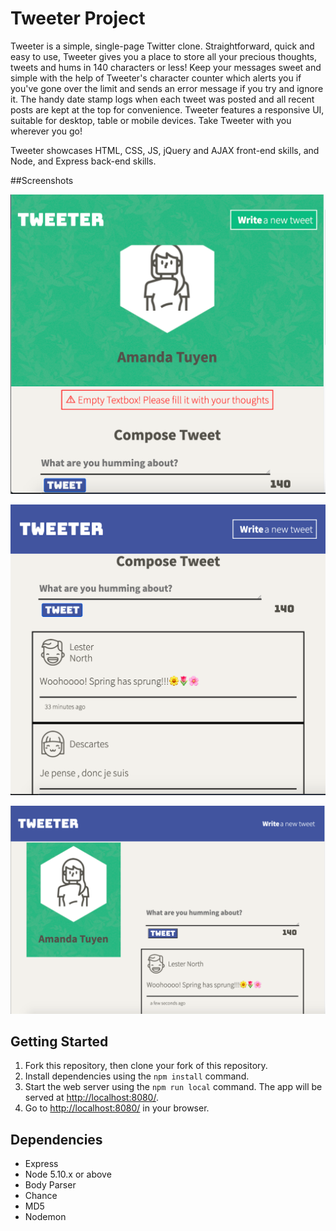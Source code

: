 # Tweeter Project

Tweeter is a simple, single-page Twitter clone. Straightforward, quick and easy to use, Tweeter gives you a place to store all your precious thoughts, tweets and hums in 140 characters or less! Keep your messages sweet and simple with the help of Tweeter's character counter which alerts you if you've gone over the limit and sends an error message if you try and ignore it. The handy date stamp logs when each tweet was posted and all recent posts are kept at the top for convenience. Tweeter features a responsive UI, suitable for desktop, table or mobile devices. Take Tweeter with you wherever you go!

Tweeter showcases HTML, CSS, JS, jQuery and AJAX front-end skills, and Node, and Express back-end skills.

##Screenshots

!["Screenshot of tweet compose box with error in mobile mode"](https://github.com/a-tuyen/tweeter/blob/master/docs/Tweeter-Mobile-Mode.png?raw=true)

!["Screenshot of tweet timeline in tablet mode"](https://github.com/a-tuyen/tweeter/blob/master/docs/Tweeter-Tablet-Mode-Timeline.png?raw=true)

!["Screenshot of main page in desktop mode"](https://github.com/a-tuyen/tweeter/blob/master/docs/Tweeter-Desktop-Mode.png?raw=true)


## Getting Started

1. Fork this repository, then clone your fork of this repository.
2. Install dependencies using the `npm install` command.
3. Start the web server using the `npm run local` command. The app will be served at <http://localhost:8080/>.
4. Go to <http://localhost:8080/> in your browser.

## Dependencies

- Express
- Node 5.10.x or above
- Body Parser 
- Chance
- MD5
- Nodemon

